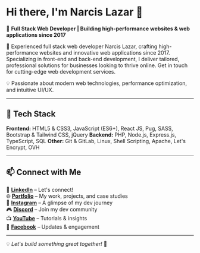 # Hi there, I'm Narcis Lazar 👋

🚀 **Full Stack Web Developer | Building high-performance websites & web applications since 2017**  

🌱 Experienced full stack web developer Narcis Lazar, crafting high-performance websites and innovative web applications since 2017. Specializing in front-end and back-end development, I deliver tailored, professional solutions for businesses looking to thrive online. Get in touch for cutting-edge web development services.

💡 Passionate about modern web technologies, performance optimization, and intuitive UI/UX.

---

## 🔧 Tech Stack  
**Frontend:** HTML5 & CSS3, JavaScript (ES6+), React JS, Pug, SASS, Bootstrap & Tailwind CSS, jQuery
**Backend:** PHP, Node.js, Express.js, TypeScript, SQL 
**Other:** Git & GitLab, Linux, Shell Scripting, Apache, Let's Encrypt, OVH

---

## 📫 Connect with Me  
📌 **[LinkedIn](https://linkedin.com/in/narcislazar)** – Let's connect!  
🌐 **[Portfolio](https://dev-hub.ro/)** – My work, projects, and case studies  
📸 **[Instagram](https://instagram.com/lnarcis310)** – A glimpse of my dev journey  
🎮 **[Discord](https://discord.gg/8RV9dsDuRX)** – Join my dev community  
📺 **[YouTube](https://www.youtube.com/channel/UCLFSj5BJ5Y5i9moZOTsGE4Q)** – Tutorials & insights  
📘 **[Facebook](https://web.facebook.com/lnarcis310/)** – Updates & engagement  

---

💡 *Let's build something great together!* 🚀  
